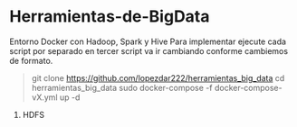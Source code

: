 # Herramientas-de-BigData
Entorno Docker con Hadoop, Spark y Hive
Para implementar ejecute cada script por separado en tercer script va ir cambiando conforme cambiemos de formato.

  >git clone https://github.com/lopezdar222/herramientas_big_data
  >cd herramientas_big_data
  >sudo docker-compose -f docker-compose-vX.yml up -d

1) HDFS

